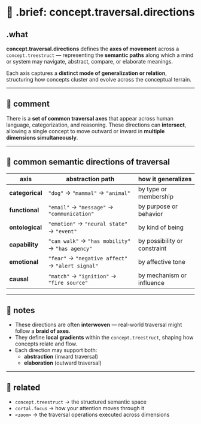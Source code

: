 # 🧭 .brief: concept.traversal.directions

## .what
**concept.traversal.directions** defines the **axes of movement** across a `concept.treestruct` — representing the **semantic paths** along which a mind or system may navigate, abstract, compare, or elaborate meanings.

Each axis captures a **distinct mode of generalization or relation**, structuring how concepts cluster and evolve across the conceptual terrain.

---

## 🧠 comment
There is a **set of common traversal axes** that appear across human language, categorization, and reasoning. These directions can **intersect**, allowing a single concept to move outward or inward in **multiple dimensions simultaneously**.

---

## 📐 common semantic directions of traversal

| axis             | abstraction path                                  | how it generalizes             |
|------------------|---------------------------------------------------|--------------------------------|
| **categorical**  | `"dog"` → `"mammal"` → `"animal"`                | by type or membership          |
| **functional**   | `"email"` → `"message"` → `"communication"`      | by purpose or behavior         |
| **ontological**  | `"emotion"` → `"neural state"` → `"event"`       | by kind of being               |
| **capability**   | `"can walk"` → `"has mobility"` → `"has agency"` | by possibility or constraint   |
| **emotional**    | `"fear"` → `"negative affect"` → `"alert signal"`| by affective tone              |
| **causal**       | `"match"` → `"ignition"` → `"fire source"`       | by mechanism or influence      |

---

## 🧩 notes

- These directions are often **interwoven** — real-world traversal might follow a **braid of axes**.
- They define **local gradients** within the `concept.treestruct`, shaping how concepts relate and flow.
- Each direction may support both:
  - **abstraction** (inward traversal)
  - **elaboration** (outward traversal)

---

## 🔁 related

- `concept.treestruct` → the structured semantic space
- `cortal.focus` → how your attention moves through it
- `<zoom>` → the traversal operations executed across dimensions
